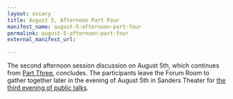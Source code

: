 ```yaml
---
layout: aviary
title: August 5, Afternoon Part Four
manifest_name: august-5-afternoon-part-four
permalink: august-5-afternoon-part-four
external_manifest_url: 

---
```

The second afternoon session discussion on August 5th, which continues from <a href="https://tanyaclement.github.io/harvard1953/august-5-afternoon-part-three">Part Three</a>, concludes. The participants leave the Forum Room to gather together later in the evening of August 5th in Sanders Theater for <a href="https://tanyaclement.github.io/harvard1953/august-5-evening-part-one">the third evening of public talks</a>.
